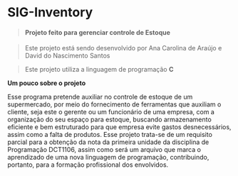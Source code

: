 # SIG-Inventory

>#### Projeto feito para gerenciar controle de Estoque


>Este projeto está sendo desenvolvido por Ana Carolina de Araújo e David do Nascimento Santos 

>Este projeto utiliza a linguagem de programação **C**

**Um pouco sobre o projeto**

Esse programa pretende auxiliar no controle de estoque de um supermercado, por meio do fornecimento de ferramentas que auxiliam o cliente, seja este o gerente ou um funcionário de uma empresa, com a organização do seu espaço para estoque, buscando armazenamento eficiente e bem estruturado para que empresa evite gastos desnecessários, assim como a falta de produtos. Esse projeto trata-se de um requisito parcial para a obtenção da nota da primeira unidade da disciplina de Programação DCT1106, assim como será um arquivo que marca o aprendizado de uma nova linguagem de programação, contribuindo, portanto, para a formação profissional dos envolvidos. 
